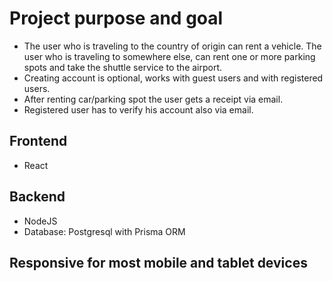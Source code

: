 # Project purpose and goal
- The user who is traveling to the country of origin can rent a vehicle. The user who is traveling to somewhere else, can rent one or more parking spots and take the shuttle service to the airport.
- Creating account is optional, works with guest users and with registered users.
- After renting car/parking spot the user gets  a receipt via email.
- Registered user has to verify his account also via email.
## Frontend
- React
## Backend
- NodeJS
- Database: Postgresql with Prisma ORM
## Responsive for most mobile and tablet devices
